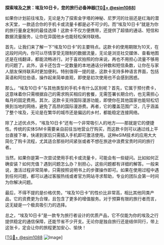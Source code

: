 **探索埃及之旅：埃及10日卡，您的旅行必备神器[[TG💪+ @esim1088](https://t.me/s/esim1088)]**

如果你计划前往埃及，无论是为了探索金字塔的神秘、尼罗河的壮丽还是红海的潜水天堂，一款适合你的手机卡或流量卡都是必不可少的。而“埃及10日卡”就是为你的旅行量身定制的最佳选择！这款卡不仅方便携带，还提供了超值的通话、短信和数据流量服务，让你在异国他乡也能轻松保持联络。

首先，让我们来了解一下“埃及10日卡”的主要特点。这款卡的使用期限为10天，在这段时间内，你可以尽情享受无限制的数据流量，无论是浏览社交媒体、查看地图还是在线翻译，都能流畅进行。对于喜欢拍照的你来说，再也不用担心流量不够用的问题了。此外，该卡还包含一定数量的本地通话分钟数和短信条数，让你在与家人朋友保持联系时更加便利。特别值得一提的是，这款卡支持多种语言界面，包括英语和阿拉伯语，操作起来简单直观，即使是初次使用也不会感到困惑。

那么，“埃及10日卡”与其他类型的手机卡有什么区别呢？首先，它属于预付费卡，这意味着你只需根据自己的需求购买相应的套餐，无需签署长期合约，也无需担心每月的固定费用。其次，这款卡支持国际漫游功能，即使你在其他国家也能轻松切换到当地的网络，避免了高昂的国际漫游费。再者，它的覆盖范围广泛，几乎涵盖了整个埃及，无论是在繁华的城市还是偏远的乡村，都能稳定连接网络。

除了上述优点外，“埃及10日卡”还有一个非常吸引人的地方——那就是它的便捷性。传统的实体SIM卡需要亲自前往当地营业厅购买，而这款卡则可以通过线上平台直接下单，快递到家后只需插入手机即可激活使用。这种eSIM技术的应用大大简化了购卡流程，尤其适合那些时间紧张或者不想在旅途中浪费宝贵时间的旅行者。

当然，如果你是第一次尝试使用手机卡或流量卡，可能会有一些疑问。比如如何正确安装？如何充值？遇到问题怎么办？别担心，这些问题都有详细的解答。一般来说，激活过程非常简单，只需按照说明书上的步骤操作即可。如果在使用过程中遇到任何问题，都可以通过客服热线或者官方网站寻求帮助，专业的团队会第一时间为你解决问题。

最后，不得不提的是价格优势。“埃及10日卡”的性价比非常高，相比其他同类产品，它的资费更为合理，且包含了更多的增值服务。对于预算有限的旅行者而言，这无疑是一个极具吸引力的选择。

总之，“埃及10日卡”是一款专为旅行者设计的优质产品，它不仅能为你的埃及之行提供稳定的通信保障，还能节省不少开支。无论你是独自旅行还是结伴同行，带上这张卡，定会让你的旅程更加安心、愉快！

[[TG💪+ @esim1088](https://t.me/s/esim1088) ![Image](https://i.postimg.cc/4NQfJmqS/Snipaste-2025-05-13-00-14-12.png)]